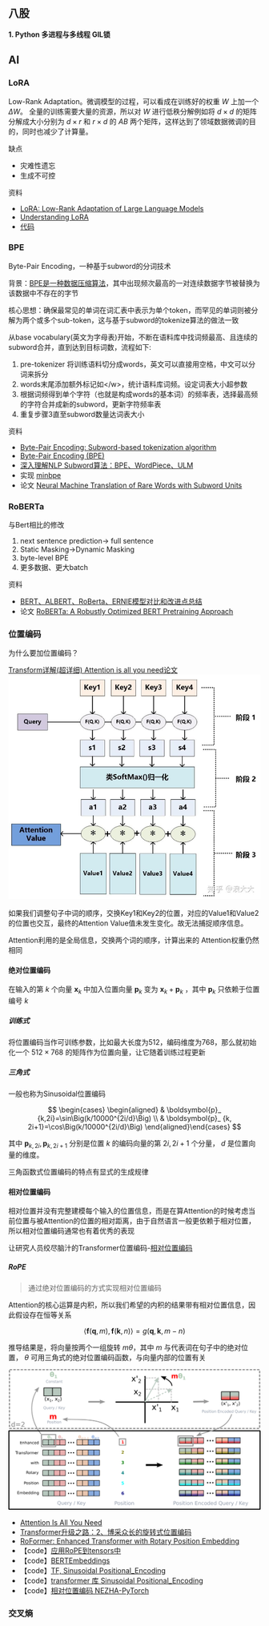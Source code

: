 ## 八股

**1. Python 多进程与多线程 GIL锁**

## AI

### LoRA

Low-Rank Adaptation。微调模型的过程，可以看成在训练好的权重 $W$ 上加一个 $\Delta W$。
全量的训练需要大量的资源，所以对 $W$ 进行低秩分解例如将 $d \times d$ 的矩阵分解成大小分别为 $d \times r$ 和 $r \times d$ 的 $A B$ 两个矩阵，这样达到了领域数据微调的目的，同时也减少了计算量。

缺点

- 灾难性遗忘
- 生成不可控

资料

- [LoRA: Low-Rank Adaptation of Large Language Models](https://arxiv.org/abs/2106.09685)
- [Understanding LoRA](https://towardsdatascience.com/understanding-lora-low-rank-adaptation-for-finetuning-large-models-936bce1a07c6)
- [代码](https://github.com/microsoft/LoRA/blob/main/loralib/layers.py)

### BPE

Byte-Pair Encoding，一种基于subword的分词技术

背景：[BPE是一种数据压缩算法](https://en.wikipedia.org/wiki/Byte_pair_encoding)，其中出现频次最高的一对连续数据字节被替换为该数据中不存在的字节

核心思想：确保最常见的单词在词汇表中表示为单个token，而罕见的单词则被分解为两个或多个sub-token，这与基于subword的tokenize算法的做法一致

从base vocabulary(英文为字母表)开始，不断在语料库中找词频最高、且连续的subword合并，直到达到目标词数，流程如下:

1. pre-tokenizer 将训练语料切分成words，英文可以直接用空格，中文可以分词来拆分
2. words末尾添加额外标记如\</w>，统计语料库词频。设定词表大小超参数
3. 根据词频得到单个字符（也就是构成words的基本词）的频率表，选择最高频的字符合并成新的subword，更新字符频率表
4. 重复步骤3直至subword数量达词表大小

资料

- [Byte-Pair Encoding: Subword-based tokenization algorithm](https://towardsdatascience.com/byte-pair-encoding-subword-based-tokenization-algorithm-77828a70bee0)
- [Byte-Pair Encoding (BPE)](https://huggingface.co/docs/transformers/tokenizer_summary#byte-pair-encoding-bpe)
- [深入理解NLP Subword算法：BPE、WordPiece、ULM](https://zhuanlan.zhihu.com/p/86965595)
- 实现 [minbpe](https://github.com/karpathy/minbpe/tree/master)
- 论文 [Neural Machine Translation of Rare Words with Subword Units](https://arxiv.org/abs/1508.07909)

### RoBERTa

与Bert相比的修改

1. next sentence prediction-> full sentence
2. Static Masking->Dynamic Masking
3. byte-level BPE
4. 更多数据、更大batch

资料

- [BERT、ALBERT、RoBerta、ERNIE模型对比和改进点总结](https://zhuanlan.zhihu.com/p/347846720)
- 论文 [RoBERTa: A Robustly Optimized BERT Pretraining Approach](https://arxiv.org/abs/1907.11692)

### 位置编码

为什么要加位置编码？

[Transform详解(超详细) Attention is all you need论文](https://zhuanlan.zhihu.com/p/63191028)
![attention 计算过程](./images/attention%E8%AE%A1%E7%AE%97%E8%BF%87%E7%A8%8B.jpg)

如果我们调整句子中词的顺序，交换Key1和Key2的位置，对应的Value1和Value2的位置也交互，最终的Attention Value值未发生变化。故无法捕捉顺序信息。

Attention利用的是全局信息，交换两个词的顺序，计算出来的 Attention权重仍然相同

#### 绝对位置编码

在输入的第 $k$ 个向量 $\boldsymbol{x}_k$ 中加入位置向量 $\boldsymbol{p}_k$ 变为 $\boldsymbol{x}_k+\boldsymbol{p}_k$ ，其中 $\boldsymbol{p}_k$ 只依赖于位置编号 $k$

##### 训练式

将位置编码当作可训练参数，比如最大长度为512，编码维度为768，那么就初始化一个 $512\times 768$ 的矩阵作为位置向量，让它随着训练过程更新

##### 三角式

一般也称为Sinusoidal位置编码

$$
\begin{cases} \begin{aligned}  & \boldsymbol{p}_ {k,2i}=\sin\Big(k/10000^{2i/d}\Big)    \\
      & \boldsymbol{p}_ {k, 2i+1}=\cos\Big(k/10000^{2i/d}\Big)
  \end{aligned}\end{cases}
$$

其中 $\boldsymbol{p}_ {k,2i}, \boldsymbol{p}_ {k, 2i+1}$ 分别是位置 $k$ 的编码向量的第 $2i,2i+1$ 个分量， $d$ 是位置向量的维度。

三角函数式位置编码的特点有显式的生成规律

#### 相对位置编码

相对位置并没有完整建模每个输入的位置信息，而是在算Attention的时候考虑当前位置与被Attention的位置的相对距离，由于自然语言一般更依赖于相对位置，所以相对位置编码通常也有着优秀的表现

让研究人员绞尽脑汁的Transformer位置编码-[相对位置编码](https://kexue.fm/archives/8130#%E7%9B%B8%E5%AF%B9%E4%BD%8D%E7%BD%AE%E7%BC%96%E7%A0%81)

##### RoPE
>
>通过绝对位置编码的方式实现相对位置编码

Attention的核心运算是内积，所以我们希望的内积的结果带有相对位置信息，因此假设存在恒等关系

$$\begin{equation}\langle\boldsymbol{f}(\boldsymbol{q}, m), \boldsymbol{f}(\boldsymbol{k}, n)\rangle = g(\boldsymbol{q},\boldsymbol{k},m-n)\end{equation}
$$

推导结果是，将向量按两个一组旋转 $m\theta$，其中 $m$ 与代表词在句子中的绝对位置， $\theta$ 可用三角式的绝对位置编码函数，与向量内部的位置有关

![Implementation%20of%20Rotary%20Position%20Embedding(RoPE)](./images/Implementation%20of%20Rotary%20Position%20Embedding(RoPE).png)

- [Attention Is All You Need](https://arxiv.org/abs/1706.03762)
- [Transformer升级之路：2、博采众长的旋转式位置编码](https://kexue.fm/archives/8265)
- [RoFormer: Enhanced Transformer with Rotary Position Embedding](https://arxiv.org/abs/2104.09864)
- 【code】[应用RoPE到tensors中](https://github.com/bojone/bert4keras/blob/master/bert4keras/backend.py#L359)
- 【code】[BERTEmbeddings](https://github.com/NLPScott/pytorch-pretrained-BERT/blob/master/modeling.py#L128)
- 【code】[TF, Sinusoidal Positional_Encoding](https://github.com/Kyubyong/transformer/blob/master/modules.py#L259)
- 【code】[transformer 库 Sinusoidal Positional_Encoding](<https://github.com/SamLynnEvans/Transformer/blob/master/Embed.py>)
- 【code】[相对位置编码 NEZHA-PyTorch](https://github.com/huawei-noah/Pretrained-Language-Model/blob/master/NEZHA-PyTorch/modeling_nezha.py#L301)

### 交叉熵
